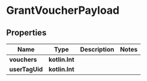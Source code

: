 
# GrantVoucherPayload

## Properties
Name | Type | Description | Notes
------------ | ------------- | ------------- | -------------
**vouchers** | **kotlin.Int** |  | 
**userTagUid** | **kotlin.Int** |  | 




